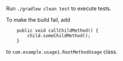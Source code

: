Run `./gradlew clean test` to execute tests.

To make the build fail, add
```
    public void callChildMethod() {
        child.someChildMethod();
    }
```
to `com.example.usage1.RootMethodUsage` class.